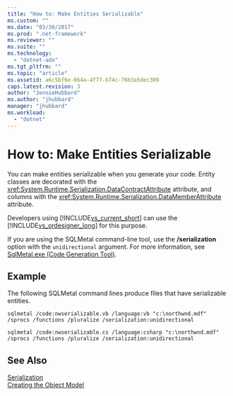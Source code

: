 ```yaml
---
title: "How to: Make Entities Serializable"
ms.custom: ""
ms.date: "03/30/2017"
ms.prod: ".net-framework"
ms.reviewer: ""
ms.suite: ""
ms.technology: 
  - "dotnet-ado"
ms.tgt_pltfrm: ""
ms.topic: "article"
ms.assetid: a6c5bf6e-064a-4f77-b74c-76b3a5dec309
caps.latest.revision: 3
author: "JennieHubbard"
ms.author: "jhubbard"
manager: "jhubbard"
ms.workload: 
  - "dotnet"
---
```

# How to: Make Entities Serializable
You can make entities serializable when you generate your code. Entity classes are decorated with the <xref:System.Runtime.Serialization.DataContractAttribute> attribute, and columns with the <xref:System.Runtime.Serialization.DataMemberAttribute> attribute.  
  
 Developers using [!INCLUDE[vs_current_short](../../../../../../includes/vs-current-short-md.md)] can use the [!INCLUDE[vs_ordesigner_long](../../../../../../includes/vs-ordesigner-long-md.md)] for this purpose.  
  
 If you are using the SQLMetal command-line tool, use the **/serialization** option with the `unidirectional` argument. For more information, see [SqlMetal.exe (Code Generation Tool)](../../../../../../docs/framework/tools/sqlmetal-exe-code-generation-tool.md).  
  
## Example  
 The following SQLMetal command lines produce files that have serializable entities.  
  
```  
sqlmetal /code:nwserializable.vb /language:vb "c:\northwnd.mdf" /sprocs /functions /pluralize /serialization:unidirectional  
```  
  
```  
sqlmetal /code:nwserializable.cs /language:csharp "c:\northwnd.mdf" /sprocs /functions /pluralize /serialization:unidirectional  
```  
  
## See Also  
 [Serialization](../../../../../../docs/framework/data/adonet/sql/linq/serialization.md)  
 [Creating the Object Model](../../../../../../docs/framework/data/adonet/sql/linq/creating-the-object-model.md)
